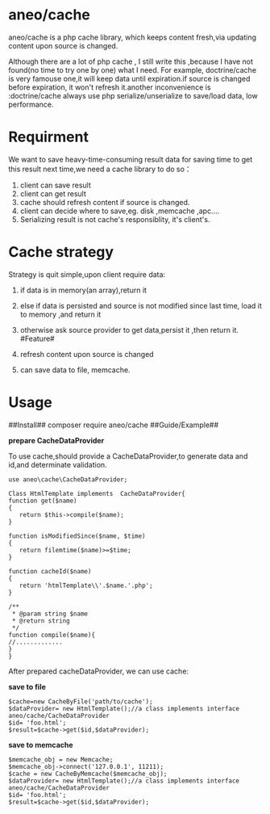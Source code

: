 # aneo/cache
aneo/cache is a php cache library, which keeps content fresh,via updating content upon source is changed.


Although there are a lot of php cache , I still write this ,because I have not found(no time to try one by one) what I need. For example, doctrine/cache is very famouse one,it will keep data until expiration.if source is changed before expiration, it won't refresh it.another inconvenience is :doctrine/cache always use php serialize/unserialize to save/load data, low performance.

# Requirment #
We want to save heavy-time-consuming result data for saving time to get this result next time,we need a cache library to do so：

1. client can save result
1. client can get result 
1. cache should refresh content if source is changed.  
1. client can decide where to save,eg. disk ,memcache ,apc....
2. Serializing result is not cache's responsiblity, it's client's.

# Cache strategy #

Strategy is quit simple,upon client require data:

1. if data is in memory(an array),return it
1. else if data is persisted and source is not modified since last time, load it to memory ,and return it
1. otherwise ask source provider to get data,persist it ,then return it.
#Feature#

1. refresh content upon source is changed
1. can save data to file, memcache.

# Usage #
##Install##
    composer require aneo/cache
##Guide/Example##

**prepare CacheDataProvider**

To use cache,should provide a CacheDataProvider,to generate data and id,and determinate validation.

    use aneo\cache\CacheDataProvider;
    
    Class HtmlTemplate implements  CacheDataProvider{
    function get($name)
    {
       return $this->compile($name);
    }
    
    function isModifiedSince($name, $time)
    {
       return filemtime($name)>=$time;
    }
    
    function cacheId($name)
    {
       return 'htmlTemplate\\'.$name.'.php';
    }
    
    /**
     * @param string $name
     * @return string
     */
    function compile($name){
    //.............
    }
    }
 
After prepared cacheDataProvider, we can use cache:

**save to file**
	
    $cache=new CacheByFile('path/to/cache');
    $dataProvider= new HtmlTemplate();//a class implements interface aneo/cache/CacheDataProvider
    $id= 'foo.html';
    $result=$cache->get($id,$dataProvider);

**save to memcache**

    $memcache_obj = new Memcache;
    $memcache_obj->connect('127.0.0.1', 11211);
    $cache = new CacheByMemcache($memcache_obj);
    $dataProvider= new HtmlTemplate();//a class implements interface aneo/cache/CacheDataProvider
    $id= 'foo.html';
    $result=$cache->get($id,$dataProvider);